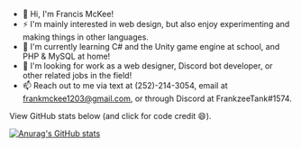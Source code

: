 - 👋 Hi, I'm Francis McKee!
- ⚡ I'm mainly interested in web design, but also enjoy experimenting and making things in other languages.
- 🌱 I'm currently learning C# and the Unity game engine at school, and PHP & MySQL at home!
- 👀 I'm looking for work as a web designer, Discord bot developer, or other related jobs in the field!
- 📫 Reach out to me via text at (252)-214-3054, email at frankmckee1203@gmail.com, or through Discord at FrankzeeTank#1574.

View GitHub stats below (and click for code credit 😄).

[![Anurag's GitHub stats](https://github-readme-stats.vercel.app/api?username=francis-mckee&show_icons=true)](https://github.com/anuraghazra/github-readme-stats)
<!--
**Francis-McKee/Francis-McKee** is a ✨ _special_ ✨ repository because its `README.md` (this file) appears on your GitHub profile.

Here are some ideas to get you started:

- 🔭 I’m currently working on ...
- 🌱 I’m currently learning ...
- 👯 I’m looking to collaborate on ...
- 🤔 I’m looking for help with ...
- 💬 Ask me about ...
- 📫 How to reach me: ...
- 😄 Pronouns: ...
- ⚡ Fun fact: ...
-->
